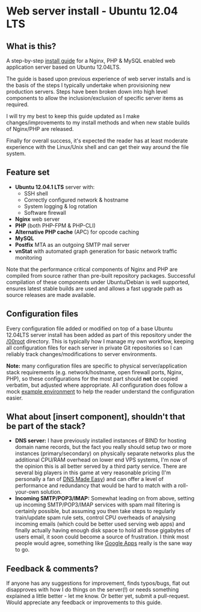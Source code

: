 # Web server install - Ubuntu 12.04 LTS

## What is this?
A step-by-step [install guide](webserverinstall.ubuntu12.04/blob/master/install.md) for a Nginx, PHP & MySQL enabled web application server based on Ubuntu 12.04LTS.

The guide is based upon previous experience of web server installs and is the basis of the steps I typically undertake when provisioning new production servers. Steps have been broken down into high level components to allow the inclusion/exclusion of specific server items as required.

I will try my best to keep this guide updated as I make changes/improvements to my install methods and when new stable builds of Nginx/PHP are released.

Finally for overall success, it's expected the reader has at least moderate experience with the Linux/Unix shell and can get their way around the file system.

## Feature set
- **Ubuntu 12.04.1 LTS** server with:
	- SSH shell
	- Correctly configured network & hostname
	- System logging & log rotation
	- Software firewall
- **Nginx** web server
- **PHP** (both PHP-FPM & PHP-CLI)
- **Alternative PHP cache** (APC) for opcode caching
- **MySQL**
- **Postfix** MTA as an outgoing SMTP mail server
- **vnStat** with automated graph generation for basic network traffic monitoring

Note that the performance critical components of Nginx and PHP are compiled from source rather than pre-built repository packages. Successful compilation of these components under Ubuntu/Debian is well supported, ensures latest stable builds are used and allows a fast upgrade path as source releases are made available.

## Configuration files
Every configuration file added or modified on top of a base Ubuntu 12.04LTS server install has been added as part of this repository under the [/00root](webserverinstall.ubuntu12.04/tree/master/00root) directory. This is typically how I manage my own workflow, keeping all configuration files for each server in private Git repositories so I can reliably track changes/modifications to server environments.

**Note:** many configuration files are specific to physical server/application stack requirements (e.g. network/hostname, open firewall ports, Nginx, PHP), so these configurations for the most part should **not** be copied verbatim, but adjusted where appropriate. All configuration does follow a mock [example environment](webserverinstall.ubuntu12.04/blob/master/install.md#example-environment-overview) to help the reader understand the configuration easier.

## What about [insert component], shouldn't that be part of the stack?
- **DNS server:** I have previously installed instances of BIND for hosting domain name records, but the fact you really should setup two or more instances (primary/secondary) on physically separate networks plus the additional CPU/RAM overhead on lower end VPS systems, I'm now of the opinion this is all better served by a third party service. There are several big players in this game at very reasonable pricing (I'm personally a fan of [DNS Made Easy](http://www.dnsmadeeasy.com/)) and can offer a level of performance and redundancy that would be hard to match with a roll-your-own solution.
- **Incoming SMTP/POP3/IMAP:** Somewhat leading on from above, setting up incoming SMTP/POP3/IMAP services with spam mail filtering is certainly possible, but assuming you then take steps to regularly train/update spam rule sets, control CPU overheads of analysing incoming emails (which could be better used serving web apps) and finally actually having enough disk space to hold all those gigabytes of users email, it soon could become a source of frustration. I think most people would agree, something like [Google Apps](http://www.google.com/intl/en_au/enterprise/apps/business/) really is the sane way to go.

## Feedback & comments?
If anyone has any suggestions for improvement, finds typos/bugs, flat out disapproves with how I do things on the server(!) or needs something explained a little better - let me know. Or better yet, submit a pull-request. Would appreciate any feedback or improvements to this guide.

